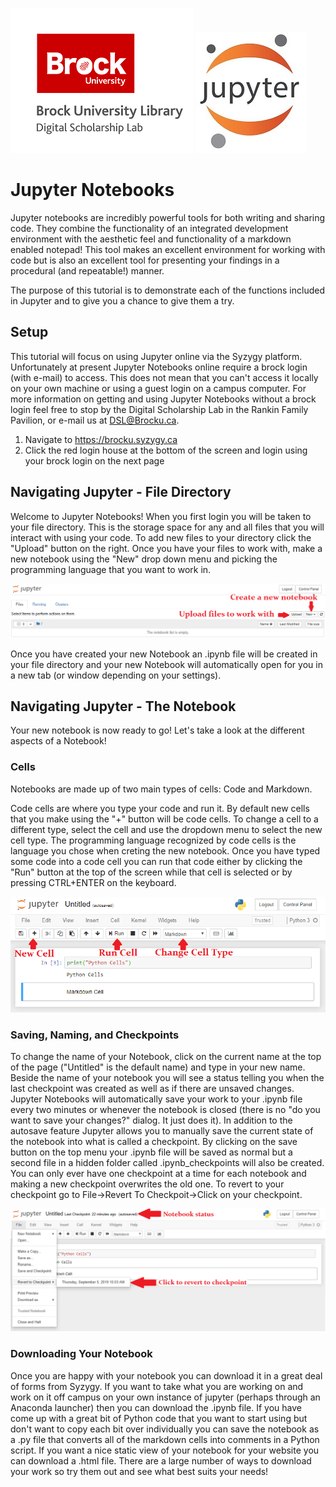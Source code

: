 ![DSL Logo][dsllogo]  ![Jupyter Logo][jupyterlogo]


# Jupyter Notebooks

Jupyter notebooks are incredibly powerful tools for both writing and sharing code.  They combine the functionality of an integrated development environment with the aesthetic feel and functionality of a markdown enabled notepad!  This tool makes an excellent environment for working with code but is also an excellent tool for presenting your findings in a procedural (and repeatable!) manner.

The purpose of this tutorial is to demonstrate each of the functions included in Jupyter and to give you a chance to give them a try.


## Setup
This tutorial will focus on using Jupyter online via the Syzygy platform.  Unfortunately at present Jupyter Notebooks online require a brock login (with e-mail) to access.  This does not mean that you can't access it locally on your own machine or using a guest login on a campus computer.  For more information on getting and using Jupyter Notebooks without a brock login feel free to stop by the Digital Scholarship Lab in the Rankin Family Pavilion, or e-mail us at DSL@Brocku.ca.

1. Navigate to https://brocku.syzygy.ca
2. Click the red login house at the bottom of the screen and login using your brock login on the next page


## Navigating Jupyter - File Directory
Welcome to Jupyter Notebooks!  When you first login you will be taken to your file directory.  This is the storage space for any and all files that you will interact with using your code.  To add new files to your directory click the "Upload" button on the right.  Once you have your files to work with, make a new notebook using the "New" drop down menu and picking the programming language that you want to work in.

![Jupyter Start Page][jupyter1]

Once you have created your new Notebook an .ipynb file will be created in your file directory and your new Notebook will automatically open for you in a new tab (or window depending on your settings).

## Navigating Jupyter - The Notebook

Your new notebook is now ready to go!  Let's take a look at the different aspects of a Notebook!

### Cells

Notebooks are made up of two main types of cells: Code and Markdown.  

Code cells are where you type your code and run it.  By default new cells that you make using the "+" button will be code cells.  To change a cell to a different type, select the cell and use the dropdown menu to select the new cell type.  The programming language recognized by code cells is the language you chose when creting the new notebook. Once you have typed some code into a code cell you can run that code either by clicking the "Run" button at the top of the screen while that cell is selected or by pressing CTRL+ENTER on the keyboard.

![Notebook Layout][jupyter2]

### Saving, Naming, and Checkpoints

To change the name of your Notebook, click on the current name at the top of the page ("Untitled" is the default name) and type in your new name.  Beside the name of your notebook you will see a status telling you when the last checkpoint was created as well as if there are unsaved changes.  Jupyter Notebooks will automatically save your work to your .ipynb file every two minutes or whenever the notebook is closed (there is no "do you want to save your changes?" dialog.  It just does it).  In addition to the autosave feature Jupyter allows you to manually save the current state of the notebook into what is called a checkpoint.  By clicking on the save button on the top menu your .ipynb file will be saved as normal but a second file in a hidden folder called .ipynb_checkpoints will also be created.  You can only ever have one checkpoint at a time for each notebook and making a new checkpoint overwrites the old one.  To revert to your checkpoint go to File->Revert To Checkpoit->Click on your checkpoint.

![Checkpoints and Status][jupyter3]

### Downloading Your Notebook

Once you are happy with your notebook you can download it in a great deal of forms from Syzygy.  If you want to take what you are working on and work on it off campus on your own instance of jupyter (perhaps through an Anaconda launcher) then you can download the .ipynb file.  If you have come up with a great bit of Python code that you want to start using but don't want to copy each bit over individually you can save the notebook as a .py file that converts all of the markdown cells into comments in a Python script.  If you want a nice static view of your notebook for your website you can download a .html file.  There are a large number of ways to download your work so try them out and see what best suits your needs!


[dsllogo]: dsl_logo.png
[jupyterlogo]: jupyter_logo.jpg
[jupyter1]: Jupytermain.png
[jupyter2]: notebooklayout.png
[jupyter3]: Jupyterchecks.png
[jupyter4]: Jupyterdownload.png
